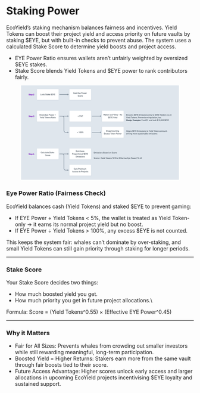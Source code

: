 # Staking Power

EcoYield’s staking mechanism balances fairness and incentives. Yield Tokens can boost their project yield and access priority on future vaults by staking $EYE, but with built-in checks to prevent abuse. The system uses a calculated Stake Score to determine yield boosts and project access.

* EYE Power Ratio ensures wallets aren’t unfairly weighted by oversized $EYE stakes.
* Stake Score blends Yield Tokens and $EYE power to rank contributors fairly.

<figure><img src="../.gitbook/assets/image (2) (1).png" alt=""><figcaption></figcaption></figure>

### Eye Power Ratio (Fairness Check)

EcoYield balances cash (Yield Tokens) and staked $EYE to prevent gaming:

* If EYE Power ÷ Yield Tokens < 5%, the wallet is treated as Yield Token-only → it earns its normal project yield but no boost.
* If EYE Power ÷ Yield Tokens > 100%, any excess $EYE is not counted.



This keeps the system fair: whales can’t dominate by over-staking, and small Yield Tokens can still gain priority through staking for longer periods.

***

### Stake Score

Your Stake Score decides two things:

* How much boosted yield you get.
* How much priority you get in future project allocations.\


Formula: Score = (Yield Tokens^0.55) × (Effective EYE Power^0.45)

***

### Why it Matters

* Fair for All Sizes: Prevents whales from crowding out smaller investors while still rewarding meaningful, long-term participation.
* Boosted Yield = Higher Returns: Stakers earn more from the same vault through fair boosts tied to their score.
* Future Access Advantage: Higher scores unlock early access and larger allocations in upcoming EcoYield projects incentivising $EYE loyalty and sustained support.

